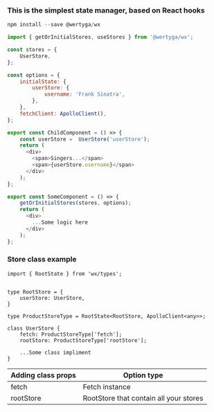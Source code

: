 <h3>This is the simplest state manager, based on React hooks</h3>

```javascript
npm install --save @wertyga/wx
```

```javascript
import { getOrInitialStores, useStores } from '@wertyga/wx';

const stores = {
	UserStore,
};

const options = {
	initialState: {
		userStore: {
			username: 'Frank Sinatra',
		},
	},
	fetchClient: ApolloClient(),
};

export const ChildComponent = () => {
	const userStore =  UserStore('userStore');
	return (
      <div>
        <span>Singers...</span>
        <span>{userStore.username}</span>
      </div>
    );
};

export const SomeComponent = () => {
	getOrInitialStores(stores, options);
	return (
      <div>
        ...Some logic here
      </div>
    );
};
```

<h3>Store class example</h3>

```
import { RootState } from 'wx/types';


type RootStore = {
    userStore: UserStore,
} 

type ProductStoreType = RootState<RootStore, ApolloClient<any>>;

class UserStore {
    fetch: ProductStoreType['fetch'];
    rootStore: ProductStoreType['rootStore'];
    
    ...Some class impliment
}
```

| Adding class props  | Option type |
| ------------- | ------------- |
| fetch  | Fetch instance  |
| rootStore  | RootStore that contain all your stores  |
